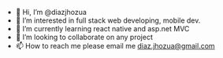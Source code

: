 - 👋 Hi, I’m @diazjhozua
- 👀 I’m interested in full stack web developing, mobile dev.
- 🌱 I’m currently learning react native and asp.net MVC
- 💞️ I’m looking to collaborate on any project
- 📫 How to reach me please email me diaz.jhozua@gmail.com

<!---
diazjhozua/diazjhozua is a ✨ special ✨ repository because its `README.md` (this file) appears on your GitHub profile.
You can click the Preview link to take a look at your changes.
--->
